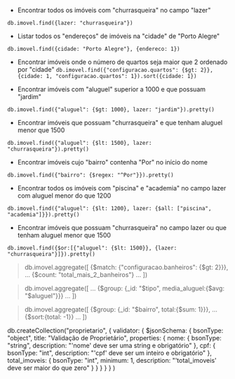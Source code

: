 - Encontrar todos os imóveis com "churrasqueira" no campo "lazer"

`db.imovel.find({lazer: "churrasqueira"})`

- Listar todos os "endereços" de imóveis na "cidade" de "Porto Alegre"

`db.imovel.find({cidade: "Porto Alegre"}, {endereco: 1})`

- Encontrar imóveis onde o número de quartos seja maior que 2 ordenado por "cidade"
`db.imovel.find({"configuracao.quartos": {$gt: 2}}, {cidade: 1, "configuracao.quartos": 1}).sort({cidade: 1})`

- Encontrar imóveis com "aluguel" superior a 1000 e que possuam "jardim"

`db.imovel.find({"aluguel": {$gt: 1000}, lazer: "jardim"}).pretty()`

- Encontrar imóveis que possuam "churrasqueira" e que tenham aluguel menor que 1500

`db.imovel.find({"aluguel": {$lt: 1500}, lazer: "churrasqueira"}).pretty()`
 
- Encontrar imóveis cujo "bairro" contenha "Por" no início do nome

`db.imovel.find({"bairro": {$regex: "^Por"}}).pretty()`

- Encontrar todos os imóveis com "piscina" e "academia" no campo lazer com aluguel menor do que 1200

`db.imovel.find({"aluguel": {$lt: 1200}, lazer: {$all: ["piscina", "academia"]}}).pretty()`

- Encontrar imóveis que possuam "churrasqueira" no campo lazer ou que tenham aluguel menor que 1500

`db.imovel.find({$or:[{"aluguel": {$lt: 1500}}, {lazer: "churrasqueira"}]}).pretty()`


> db.imovel.aggregate([ {$match: {"configuracao.banheiros": {$gt: 2}}},
... {$count: "total_mais_2_banheiros"}
... ])

> db.imovel.aggregate([
... {$group: {_id: "$tipo", media_aluguel:{$avg: "$aluguel"}}}
... ])

> db.imovel.aggregate([ {$group: {_id: "$bairro", total:{$sum: 1}}},
... {$sort:{total: -1}}
... ])

db.createCollection("proprietario", {
validator: {
    $jsonSchema: {
        bsonType: "object",
        title: "Validação de Proprietário",
        properties: {
            nome: {
            bsonType: "string",
            description: "'nome' deve ser uma string e obrigatório"
            },
            cpf: {
            bsonType: "int",
            description: "'cpf' deve ser um inteiro e obrigatório"
            },
            total_imoveis: {
            bsonType: "int",
            minimum: 1,
            description: "'total_imoveis' deve ser maior do que zero"
            }
        }
    }
}
} )